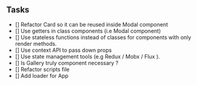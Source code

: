 ## Tasks

- [] Refactor Card so it can be reused inside Modal component
- [] Use getters in class components (i.e Modal component)
- [] Use stateless functions instead of classes for components with only render methods.
- [] Use context API to pass down props
- [] Use state management tools (e.g Redux / Mobx / Flux ).
- [] Is Gallery truly component necessary ?
- [] Refactor scripts file
- [] Add loader for App


